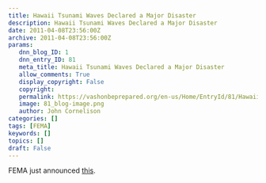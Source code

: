 ```yaml
---
title: Hawaii Tsunami Waves Declared a Major Disaster
description: Hawaii Tsunami Waves Declared a Major Disaster
date: 2011-04-08T23:56:00Z
archive: 2011-04-08T23:56:00Z
params:
   dnn_blog_ID: 1
   dnn_entry_ID: 81
   meta_title: Hawaii Tsunami Waves Declared a Major Disaster
   allow_comments: True
   display_copyright: False
   copyright: 
   permalink: https://vashonbeprepared.org/en-us/Home/EntryId/81/Hawaii-Tsunami-Waves-Declared-a-Major-Disaster
   image: 81_blog-image.png
   author: John Cornelison
categories: []
tags: [FEMA]
keywords: []
topics: []
draft: False
---
```


<p>FEMA just announced <a target="_blank" href="http://www.fema.gov/news/event.fema?id=13992">this</a>.</p>
